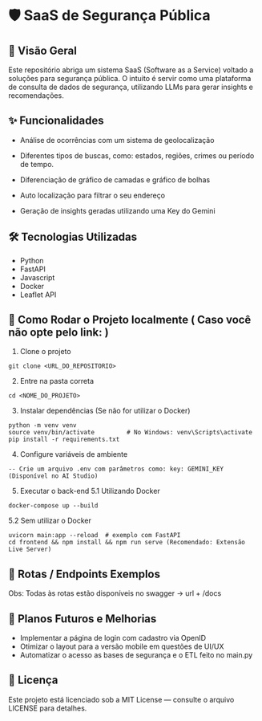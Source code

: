 # 🛡️ SaaS de Segurança Pública

## 🎯 Visão Geral
Este repositório abriga um sistema SaaS (Software as a Service) voltado a soluções para segurança pública. O intuito é servir como uma plataforma de consulta de dados de segurança, utilizando LLMs para gerar insights e recomendações.

## ✨ Funcionalidades

- Análise de ocorrências com um sistema de geolocalização

- Diferentes tipos de buscas, como: estados, regiões, crimes ou período de tempo.

- Diferenciação de gráfico de camadas e gráfico de bolhas

- Auto localização para filtrar o seu endereço

- Geração de insights geradas utilizando uma Key do Gemini


## 🛠 Tecnologias Utilizadas

- Python 
- FastAPI
- Javascript
- Docker 
- Leaflet API

## 🚀 Como Rodar o Projeto localmente ( Caso você não opte pelo link: <url>)

1. Clone o projeto
```
git clone <URL_DO_REPOSITORIO>
```
2. Entre na pasta correta
```
cd <NOME_DO_PROJETO>
```
3. Instalar dependências (Se não for utilizar o Docker)
```
python -m venv venv
source venv/bin/activate         # No Windows: venv\Scripts\activate
pip install -r requirements.txt
```
4. Configure variáveis de ambiente
```
-- Crie um arquivo .env com parâmetros como: key: GEMINI_KEY (Disponível no AI Studio)
```
5. Executar o back-end
5.1 Utilizando Docker
```
docker-compose up --build
```
5.2 Sem utilizar o Docker
```
uvicorn main:app --reload  # exemplo com FastAPI
cd frontend && npm install && npm run serve (Recomendado: Extensão Live Server)
```
## 🧭 Rotas / Endpoints Exemplos

Obs: Todas às rotas estão disponíveis no swagger -> url + /docs

## 🔮 Planos Futuros e Melhorias

- Implementar a página de login com cadastro via OpenID
- Otimizar o layout para a versão mobile em questões de UI/UX
- Automatizar o acesso as bases de segurança e o ETL feito no main.py

## 📄 Licença

Este projeto está licenciado sob a MIT License — consulte o arquivo LICENSE para detalhes.
